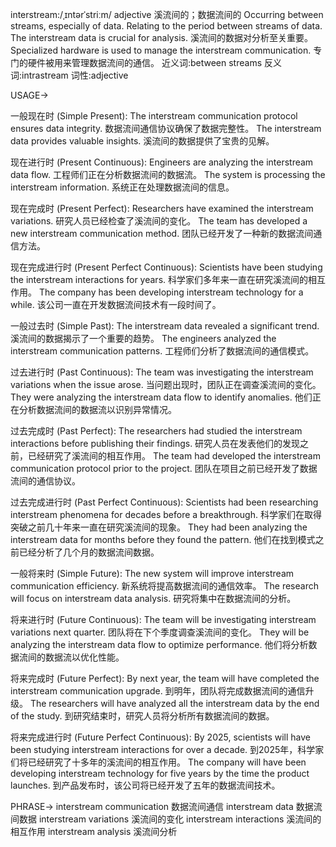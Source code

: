 interstream:/ˌɪntərˈstriːm/
adjective
溪流间的；数据流间的
Occurring between streams, especially of data.  Relating to the period between streams of data.
The interstream data is crucial for analysis.  溪流间的数据对分析至关重要。
Specialized hardware is used to manage the interstream communication.  专门的硬件被用来管理数据流间的通信。
近义词:between streams
反义词:intrastream
词性:adjective


USAGE->

一般现在时 (Simple Present):
The interstream communication protocol ensures data integrity.  数据流间通信协议确保了数据完整性。
The interstream data provides valuable insights.  溪流间的数据提供了宝贵的见解。


现在进行时 (Present Continuous):
Engineers are analyzing the interstream data flow.  工程师们正在分析数据流间的数据流。
The system is processing the interstream information.  系统正在处理数据流间的信息。


现在完成时 (Present Perfect):
Researchers have examined the interstream variations.  研究人员已经检查了溪流间的变化。
The team has developed a new interstream communication method.  团队已经开发了一种新的数据流间通信方法。


现在完成进行时 (Present Perfect Continuous):
Scientists have been studying the interstream interactions for years.  科学家们多年来一直在研究溪流间的相互作用。
The company has been developing interstream technology for a while.  该公司一直在开发数据流间技术有一段时间了。


一般过去时 (Simple Past):
The interstream data revealed a significant trend.  溪流间的数据揭示了一个重要的趋势。
The engineers analyzed the interstream communication patterns.  工程师们分析了数据流间的通信模式。


过去进行时 (Past Continuous):
The team was investigating the interstream variations when the issue arose.  当问题出现时，团队正在调查溪流间的变化。
They were analyzing the interstream data flow to identify anomalies.  他们正在分析数据流间的数据流以识别异常情况。


过去完成时 (Past Perfect):
The researchers had studied the interstream interactions before publishing their findings.  研究人员在发表他们的发现之前，已经研究了溪流间的相互作用。
The team had developed the interstream communication protocol prior to the project.  团队在项目之前已经开发了数据流间的通信协议。


过去完成进行时 (Past Perfect Continuous):
Scientists had been researching interstream phenomena for decades before a breakthrough.  科学家们在取得突破之前几十年来一直在研究溪流间的现象。
They had been analyzing the interstream data for months before they found the pattern.  他们在找到模式之前已经分析了几个月的数据流间数据。


一般将来时 (Simple Future):
The new system will improve interstream communication efficiency.  新系统将提高数据流间的通信效率。
The research will focus on interstream data analysis.  研究将集中在数据流间的分析。


将来进行时 (Future Continuous):
The team will be investigating interstream variations next quarter.  团队将在下个季度调查溪流间的变化。
They will be analyzing the interstream data flow to optimize performance.  他们将分析数据流间的数据流以优化性能。


将来完成时 (Future Perfect):
By next year, the team will have completed the interstream communication upgrade.  到明年，团队将完成数据流间的通信升级。
The researchers will have analyzed all the interstream data by the end of the study.  到研究结束时，研究人员将分析所有数据流间的数据。


将来完成进行时 (Future Perfect Continuous):
By 2025, scientists will have been studying interstream interactions for over a decade.  到2025年，科学家们将已经研究了十多年的溪流间的相互作用。
The company will have been developing interstream technology for five years by the time the product launches.  到产品发布时，该公司将已经开发了五年的数据流间技术。



PHRASE->
interstream communication  数据流间通信
interstream data  数据流间数据
interstream variations  溪流间的变化
interstream interactions  溪流间的相互作用
interstream analysis  溪流间分析